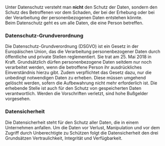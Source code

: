 
Unter Datenschutz versteht man **nicht** den Schutz der Daten, sondern den Schutz des Betroffenen vor dem Schaden, der bei der Erhebung oder bei der Verarbeitung der personenbezogenen Daten entstehen könnte.  
Beim Datenschutz geht es um alle Daten, die eine Person betreffen.

### Datenschutz-Grundverordnung

Die Datenschutz-Grundverordnung (DSGVO) ist ein Gesetz in der Europäischen Union, das die Verarbeitung personenbezogener Daten durch öffentliche und private Stellen reglementiert. Sie trat am 25. Mai 2018 in Kraft. Grundsätzlich dürfen personenbezogene Daten seitdem nur noch verarbeitet werden, wenn die betroffene Person ihr ausdrückliches Einverständnis hierzu gibt. Zudem verpflichtet das Gesetz dazu, nur die unbedingt notwendigen Daten zu erheben. Diese müssen umgehend gelöscht werden, sofern die Aufbewahrung nicht mehr erforderlich ist. Die erhebende Stelle ist auch für den Schutz von gespeicherten Daten verantwortlich. Werden die Vorschriften verletzt, sind hohe Bußgelder vorgesehen.

### Datensicherheit

Die Datensicherheit steht für den Schutz aller Daten, die in einem Unternehmen anfallen. Um die Daten vor Verlust, Manipulation und vor dem Zugriff durch Unberechtigte zu Schützen folgt die Datensicherheit den drei Grundsätzen Vertraulichkeit, Integrität und Verfügbarkeit.



